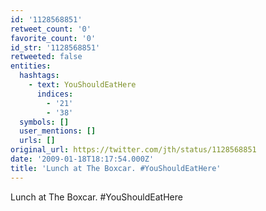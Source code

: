 ```yaml
---
id: '1128568851'
retweet_count: '0'
favorite_count: '0'
id_str: '1128568851'
retweeted: false
entities:
  hashtags:
    - text: YouShouldEatHere
      indices:
        - '21'
        - '38'
  symbols: []
  user_mentions: []
  urls: []
original_url: https://twitter.com/jth/status/1128568851
date: '2009-01-18T18:17:54.000Z'
title: 'Lunch at The Boxcar. #YouShouldEatHere'
---
```


Lunch at The Boxcar. #YouShouldEatHere